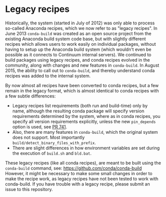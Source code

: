 Legacy recipes
==============

Historically, the system (started in July of 2012) was only able to
process so-called Anaconda recipes, which we now refer to as "legacy recipes".
In June 2013 `conda-build` was created as an open source project from the existing
Anaconda build system code base, but with slightly different recipes which allows
users to work easily on individual packages, without having to setup up the
Anaconda build system (which wouldn't even be possible as it connects to Continuum
internal servers).  We continued to build packages using legacy recipes,
and conda recipes evolved in the community, along with changes and
new features in `conda-build`.  In August 2015, the ability to call out
to `conda-build`, and thereby understand conda recipes was added to the internal
system.

By now almost all recipes have been converted to conda recipes, but a few remain
in the legacy format, which is almost identical to conda recipes with a few subtle
differences:

  * Legacy recipes list requirements (both run and build-time) only by name,
    although the resulting conda package will specify version requirements
    determined by the system, where as in conda recipes, you specify all
    version requirements explicitly, unless the new `pin_depends` option
    is used, see <a href="https://github.com/conda/conda-build/pull/741">
    PR 741</a>.
  * Also, there are many features in `conda-build`, which the original
    system does not support.
    Most importantly `build/detect_binary_files_with_prefix`.
  * There are slight differences in how environment variables are set during
    the execution of `build.sh` and `bld.bat`.

These legacy recipes (like all conda recipes), are meant to be built using
the `conda-build` command, see: https://github.com/conda/conda-build
However, it might be necessary to make some small changes in order to make the
recipe work, as legacy recipes have not been tested to work with conda-build.
If you have trouble with a legacy recipe, please submit an issue to this repository.
